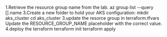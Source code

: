1.Retrieve the resource group name from the lab.
az group list --query [].name
3.Create a new folder to hold your AKS configuration:
mkdir aks_cluster
cd aks_cluster
3.update the resorce group in terraform.tfvars
Update the RESOURCE_GROUP_NAME placeholder with the correct value.
4.deploy the terraform
terraform init
terraform apply

